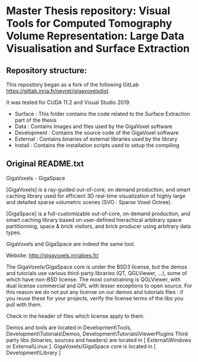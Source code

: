 # Master Thesis repository: Visual Tools for Computed Tomography Volume Representation: Large Data Visualisation and Surface Extraction

## Repository structure:

This repository began as a fork of the following GitLab https://gitlab.inria.fr/neyret/gigavoxelsdist.

It was tested for CUDA 11.2 and Visual Studio 2019.

- Surface : This folder contains the code related to the Surface Extraction part of the thesis
- Data : Contains Images and files used by the GigaVoxel software
- Development : Contains the source code of the GigaVoxel software
- External : Contains binaries of external libraries used by the library
- Install : Contains the installation scripts used to setup the compiling

## Original README.txt

GigaVoxels - GigaSpace

[GigaVoxels] is a ray-guided out-of-core, on demand production, and smart caching library
used for efficient 3D real-time visualization of highly large and detailed
sparse volumetric scenes (SVO : Sparse Voxel Octree).

[GigaSpace] is a full-customizable out-of-core, on demand production, and smart caching library
based on user-defined hierachical arbitrary space partitionning, space & brick visitors,
and brick producer using arbitrary data types.

GigaVoxels and GigaSpace are indeed the same tool.

Website: http://gigavoxels.inrialpes.fr/

The GigaVoxels/GigaSpace core is under the BSD3 license, but the demos
and tutorials use various third-party libraries (QT, QGLViewer, ...),
some of which have non-BSD license. The most constraining is
QGLViewer, with dual license commercial and GPL with lesser exceptions
to open source. For this reason we do not put any license on our demos
and tutorials files : if you reuse these for your projects, verify the
license terms of the libs you pull with them.


Check in the header of files which license apply to them.

Demos and tools are located in Development\Tools, Development\Tutorials\Demos, Development\Tutorials\ViewerPlugins
Third party libs (binaries, sources and headers) are located in [ External\Windows or External\Linux ].
GigaVoxels/GigaSpace core is located in [ Development\Library ]
